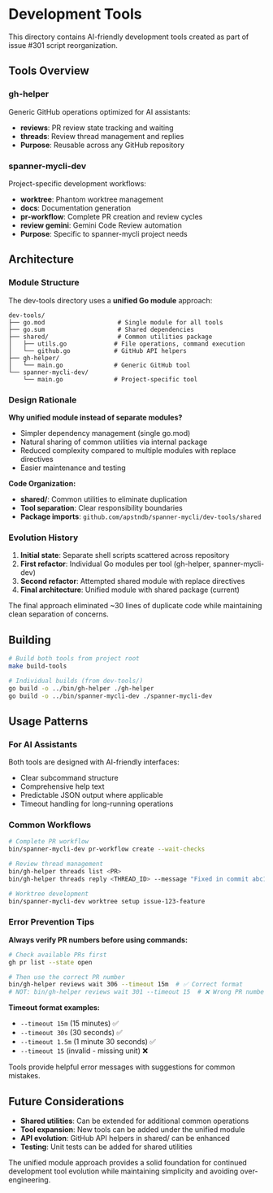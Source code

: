# Development Tools

This directory contains AI-friendly development tools created as part of issue #301 script reorganization.

## Tools Overview

### gh-helper
Generic GitHub operations optimized for AI assistants:
- **reviews**: PR review state tracking and waiting
- **threads**: Review thread management and replies
- **Purpose**: Reusable across any GitHub repository

### spanner-mycli-dev  
Project-specific development workflows:
- **worktree**: Phantom worktree management
- **docs**: Documentation generation
- **pr-workflow**: Complete PR creation and review cycles
- **review gemini**: Gemini Code Review automation
- **Purpose**: Specific to spanner-mycli project needs

## Architecture

### Module Structure
The dev-tools directory uses a **unified Go module** approach:

```
dev-tools/
├── go.mod                    # Single module for all tools
├── go.sum                    # Shared dependencies
├── shared/                   # Common utilities package
│   ├── utils.go             # File operations, command execution
│   └── github.go            # GitHub API helpers
├── gh-helper/
│   └── main.go              # Generic GitHub tool
└── spanner-mycli-dev/
    └── main.go              # Project-specific tool
```

### Design Rationale

**Why unified module instead of separate modules?**
- Simpler dependency management (single go.mod)
- Natural sharing of common utilities via internal package
- Reduced complexity compared to multiple modules with replace directives
- Easier maintenance and testing

**Code Organization:**
- **shared/**: Common utilities to eliminate duplication
- **Tool separation**: Clear responsibility boundaries
- **Package imports**: `github.com/apstndb/spanner-mycli/dev-tools/shared`

### Evolution History

1. **Initial state**: Separate shell scripts scattered across repository
2. **First refactor**: Individual Go modules per tool (gh-helper, spanner-mycli-dev)
3. **Second refactor**: Attempted shared module with replace directives
4. **Final architecture**: Unified module with shared package (current)

The final approach eliminated ~30 lines of duplicate code while maintaining clean separation of concerns.

## Building

```bash
# Build both tools from project root
make build-tools

# Individual builds (from dev-tools/)
go build -o ../bin/gh-helper ./gh-helper
go build -o ../bin/spanner-mycli-dev ./spanner-mycli-dev
```

## Usage Patterns

### For AI Assistants
Both tools are designed with AI-friendly interfaces:
- Clear subcommand structure
- Comprehensive help text
- Predictable JSON output where applicable
- Timeout handling for long-running operations

### Common Workflows
```bash
# Complete PR workflow
bin/spanner-mycli-dev pr-workflow create --wait-checks

# Review thread management  
bin/gh-helper threads list <PR>
bin/gh-helper threads reply <THREAD_ID> --message "Fixed in commit abc123"

# Worktree development
bin/spanner-mycli-dev worktree setup issue-123-feature
```

### Error Prevention Tips

**Always verify PR numbers before using commands:**
```bash
# Check available PRs first
gh pr list --state open

# Then use the correct PR number
bin/gh-helper reviews wait 306 --timeout 15m  # ✅ Correct format
# NOT: bin/gh-helper reviews wait 301 --timeout 15  # ❌ Wrong PR number and format
```

**Timeout format examples:**
- `--timeout 15m` (15 minutes) ✅
- `--timeout 30s` (30 seconds) ✅
- `--timeout 1.5m` (1 minute 30 seconds) ✅
- `--timeout 15` (invalid - missing unit) ❌

Tools provide helpful error messages with suggestions for common mistakes.

## Future Considerations

- **Shared utilities**: Can be extended for additional common operations
- **Tool expansion**: New tools can be added under the unified module
- **API evolution**: GitHub API helpers in shared/ can be enhanced
- **Testing**: Unit tests can be added for shared utilities

The unified module approach provides a solid foundation for continued development tool evolution while maintaining simplicity and avoiding over-engineering.